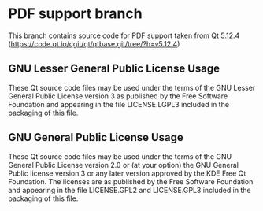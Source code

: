 # PDF support branch

This branch contains source code for PDF support taken from
Qt 5.12.4 (https://code.qt.io/cgit/qt/qtbase.git/tree/?h=v5.12.4)

## GNU Lesser General Public License Usage
These Qt source code files may be used under the terms of the
GNU Lesser General Public License version 3 as published by the
Free Software Foundation and appearing in the file LICENSE.LGPL3
included in the packaging of this file.

## GNU General Public License Usage
These Qt source code files may be used under the terms of the
GNU General Public License version 2.0 or (at your option) the
GNU General Public license version 3 or any later version approved
by the KDE Free Qt Foundation. The licenses are as published by the
Free Software Foundation and appearing in the file LICENSE.GPL2 and
LICENSE.GPL3 included in the packaging of this file.
